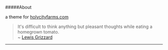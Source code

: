 #####About

a theme for [holycityfarms.com](http://holycityfarms.com)  


> It's difficult to think anything but pleasant thoughts while eating a homegrown tomato.  
~ [Lewis Grizzard](http://en.wikipedia.org/wiki/Lewis_Grizzard)


*****